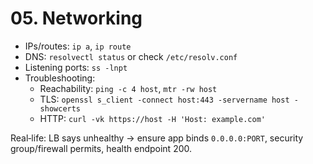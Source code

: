 # 05. Networking

- IPs/routes: `ip a`, `ip route`
- DNS: `resolvectl status` or check `/etc/resolv.conf`
- Listening ports: `ss -lnpt`
- Troubleshooting:
  - Reachability: `ping -c 4 host`, `mtr -rw host`
  - TLS: `openssl s_client -connect host:443 -servername host -showcerts`
  - HTTP: `curl -vk https://host -H 'Host: example.com'`

Real‑life: LB says unhealthy → ensure app binds `0.0.0.0:PORT`, security group/firewall permits, health endpoint 200.

